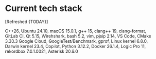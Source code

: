 # Current tech stack

[Refreshed {TODAY}]

C++26,
Ubuntu 24.10,
macOS 15.0.1,
g++ 15,
clang++ 19,
clang-format,
GitLab CI,
Qt 5.15,
Wirehshark,
bash 5.2,
vim,
pjsip 2.14,
VS Code,
CMake 3.30.3
Google Cloud,
GoogleTest/Benchmark,
gprof,
Linux kernel 6.8.0,
Darwin kernel 23.4,
Copilot,
Python 3.12.2,
Docker 26.1.4,
Logic Pro 11,
rekordbox 7.0.1.0021,
Asterisk 20.6.0

